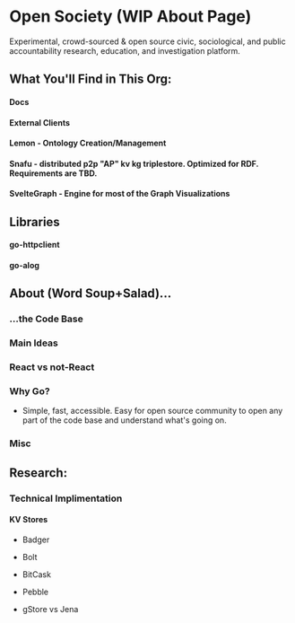# Open Society (WIP About Page)
Experimental, crowd-sourced & open source civic, sociological, and public accountability research, education, and investigation platform. 

## What You'll Find in This Org:
#### Docs  
#### External Clients  
#### Lemon - Ontology Creation/Management
#### Snafu - distributed p2p "AP" kv kg triplestore. Optimized for RDF. Requirements are TBD.  
#### SvelteGraph - Engine for most of the Graph Visualizations
## Libraries
#### go-httpclient
#### go-alog


## About (Word Soup+Salad)...

### ...the Code Base

### Main Ideas

### React vs not-React

### 



### Why Go?
- Simple, fast, accessible. Easy for open source community to open any part of the code base and understand what's going on.







### Misc

## Research:

### Technical Implimentation
#### KV Stores
- Badger
- Bolt
- BitCask
- Pebble

- gStore vs Jena

<!--

**Here are some ideas to get you started:**

🙋‍♀️ A short introduction - what is your organization all about?
🌈 Contribution guidelines - how can the community get involved?
👩‍💻 Useful resources - where can the community find your docs? Is there anything else the community should know?
🍿 Fun facts - what does your team eat for breakfast?
🧙 Remember, you can do mighty things with the power of [Markdown](https://docs.github.com/github/writing-on-github/getting-started-with-writing-and-formatting-on-github/basic-writing-and-formatting-syntax)
-->
